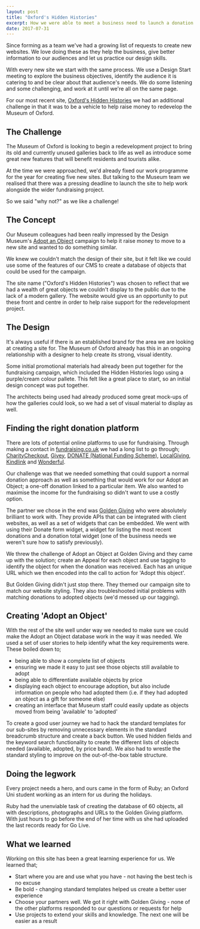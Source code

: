 ```yaml
---
layout: post
title: "Oxford's Hidden Histories"
excerpt: How we were able to meet a business need to launch a donation platform for the Museum of Oxford
date: 2017-07-31
---
```


Since forming as a team we've had a growing list of requests to create new websites. We love doing these as they help the business, give better information to our audiences and let us practice our design skills.

With every new site we start with the same process. We use a Design Start meeting to explore the business objectives, identify the audience it is catering to and be clear about that audience's needs. We do some listening and some challenging, and work at it until we're all on the same page.

For our most recent site, [Oxford's Hidden Histories](https://www.oxfordhiddenhistories.org) we had an additional challenge in that it was to be a vehicle to help raise money to redevelop the Museum of Oxford.

## The Challenge

The Museum of Oxford is looking to begin a redevelopment project to bring its old and currently unused galleries back to life as well as introduce some great new features that will benefit residents and tourists alike.

At the time we were approached, we'd already fixed our work programme for the year for creating five new sites. But talking to the Museum team we realised that there was a pressing deadline to launch the site to help work alongside the wider fundraising project.

So we said "why not?" as we like a challenge!

## The Concept

Our Museum colleagues had been really impressed by the Design Museum's [Adopt an Object](https://designmuseum.org/adopt/move) campaign to help it raise money to move to a new site and wanted to do something similar.

We knew we couldn't match the design of their site, but it felt like we could use some of the features of our CMS to create a database of objects that could be used for the campaign.

The site name ("Oxford's Hidden Histories") was chosen to reflect that we had a wealth of great objects we couldn't display to the public due to the lack of a modern gallery. The website would give us an opportunity to put these front and centre in order to help raise support for the redevelopment project.

## The Design

It's always useful if there is an established brand for the area we are looking at creating a site for. The Museum of Oxford already has this in an ongoing relationship with a designer to help create its strong, visual identity.

Some initial promotional materials had already been put together for the fundraising campaign, which included the Hidden Histories logo using a purple/cream colour pallete. This felt like a great place to start, so an initial design concept was put together.

The architects being used had already produced some great mock-ups of how the galleries could look, so we had a set of visual material to display as well.

## Finding the right donation platform

There are lots of potential online platforms to use for fundraising. Through making a contact in [fundraising.co.uk](https://www.fundraising.co.uk) we had a long list to go through; [CharityCheckout](https://www.charitycheckout.co.uk), [Givey](https://www.givey.com), [DONATE (National Funding Scheme)](http://www.nationalfundingscheme.org), [LocalGiving](https://localgiving.org), [Kindlink](https://www.kindlink.com) and [Wonderful](https://wonderful.org).

Our challenge was that we needed something that could support a normal donation approach as well as something that would work for our Adopt an Object; a one-off donation linked to a particular item. We also wanted to maximise the income for the fundraising so didn't want to use a costly option.

The partner we chose in the end was [Golden Giving](www.goldengiving.com) who were absolutely brilliant to work with. They provide APIs that can be integrated with client websites, as well as a set of widgets that can be embedded. We went with using their Donate form widget, a widget for listing the most recent donations and a donation total widget (one of the business needs we weren't sure how to satisfy previously).

We threw the challenge of Adopt an Object at Golden Giving and they came up with the solution; create an Appeal for each object and use tagging to identify the object for when the donation was received. Each has an unique URL which we then encoded into the call to action for 'Adopt this object'.

But Golden Giving didn't just stop there. They themed our campaign site to match our website styling. They also troubleshooted initial problems with matching donations to adopted objects (we'd messed up our tagging).

## Creating 'Adopt an Object'

With the rest of the site well under way we needed to make sure we could make the Adopt an Object database work in the way it was needed. We used a set of user stories to help identify what the key requirements were. These boiled down to;
* being able to show a complete list of objects
* ensuring we made it easy to just see those objects still available to adopt
* being able to differentiate available objects by price
* displaying each object to encourage adoption, but also include information on people who had adopted them (i.e. if they had adopted an object as a gift for someone else)
* creating an interface that Museum staff could easily update as objects moved from being 'available' to 'adopted'

To create a good user journey we had to hack the standard templates for our sub-sites by removing unnecessary elements in the standard breadcrumb structure and create a back button. We used hidden fields and the keyword search functionality to create the different lists of objects needed (available, adopted, by price band). We also had to wrestle the standard styling to improve on the out-of-the-box table structure.  

## Doing the legwork

Every project needs a hero, and ours came in the form of Ruby; an Oxford Uni student working as an intern for us during the holidays.

Ruby had the unenviable task of creating the database of 60 objects, all with descriptions, photographs and URLs to the Golden Giving platform. With just hours to go before the end of her time with us she had uploaded the last records ready for Go Live.

## What we learned

Working on this site has been a great learning experience for us. We learned that;
* Start where you are and use what you have - not having the best tech is no excuse
* Be bold - changing standard templates helped us create a better user experience
* Choose your partners well. We got it right with Golden Giving - none of the other platforms responded to our questions or requests for help
* Use projects to extend your skills and knowledge. The next one will be easier as a result
